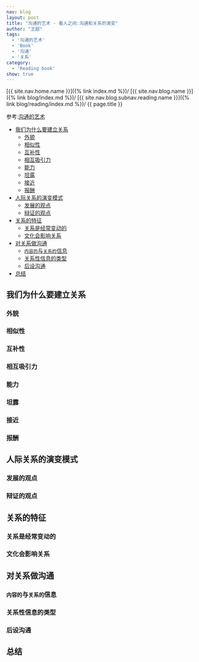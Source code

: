 ```yaml
---
nav: blog
layout: post
title: "沟通的艺术 - 看人之间:沟通和关系的演变"
author: "王超"
tags:
  - '沟通的艺术'
  - 'Book'
  - '沟通'
  - '关系'
category:
  - 'Reading book'
show: true
---
```


[{{ site.nav.home.name }}]({% link index.md %})/
[{{ site.nav.blog.name }}]({% link blog/index.md %})/
[{{ site.nav.blog.subnav.reading.name }}]({% link blog/reading/index.md %})/
{{ page.title }}

参考:[沟通的艺术](https://book.douban.com/subject/26275861/)

- [我们为什么要建立关系](#我们为什么要建立关系)
  - [外貌](#外貌)
  - [相似性](#相似性)
  - [互补性](#互补性)
  - [相互吸引力](#相互吸引力)
  - [能力](#能力)
  - [坦露](#坦露)
  - [接近](#接近)
  - [报酬](#报酬)
- [人际关系的演变模式](#人际关系的演变模式)
  - [发展的观点](#发展的观点)
  - [辩证的观点](#辩证的观点)
- [关系的特征](#关系的特征)
  - [关系是经常变动的](#关系是经常变动的)
  - [文化会影响关系](#文化会影响关系)
- [对关系做沟通](#对关系做沟通)
  - [`内容的`与`关系的`信息](#内容的与关系的信息)
  - [关系性信息的类型](#关系性信息的类型)
  - [后设沟通](#后设沟通)
- [总结](#总结)


<span id="我们为什么要建立关系"></span>
## 我们为什么要建立关系

<span id="外貌"></span>
### 外貌

<span id="相似性"></span>
### 相似性

<span id="互补性"></span>
### 互补性

<span id="相互吸引力"></span>
### 相互吸引力

<span id="能力"></span>
### 能力

<span id="坦露"></span>
### 坦露

<span id="接近"></span>
### 接近

<span id="报酬"></span>
### 报酬


<span id="人际关系的演变模式"></span>

## 人际关系的演变模式

<span id="发展的观点"></span>

### 发展的观点

<span id="辩证的观点"></span>

### 辩证的观点


<span id="关系的特征"></span>

## 关系的特征

<span id="关系是经常变动的"></span>

### 关系是经常变动的


<span id="文化会影响关系"></span>

### 文化会影响关系


<span id="对关系做沟通"></span>

## 对关系做沟通

<span id="内容的与关系的信息"></span>

### `内容的`与`关系的`信息

<span id="关系性信息的类型"></span>

### 关系性信息的类型

<span id="后设沟通"></span>

### 后设沟通


<span id="总结"></span>

## 总结
